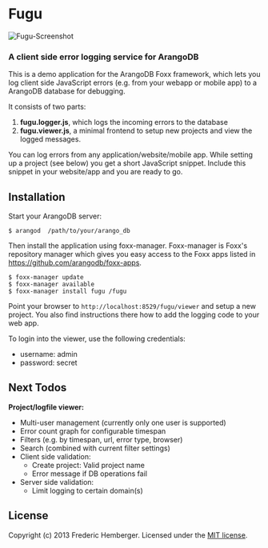 # Fugu

![Fugu-Screenshot](https://www.arangodb.org/wp-content/uploads/2013/10/screenshot.png)

### A client side error logging service for ArangoDB

This is a demo application for the ArangoDB Foxx framework, which lets you log client side JavaScript errors
(e.g. from your webapp or mobile app) to a ArangoDB database for debugging.

It consists of two parts:
1) **fugu.logger.js**, which logs the incoming errors to the database
2) **fugu.viewer.js**, a minimal frontend to setup new projects and view the logged messages.

You can log errors from any application/website/mobile app. While setting up a project (see below) you get a short
JavaScript snippet. Include this snippet in your website/app and you are ready to go.

## Installation
Start your ArangoDB server:

    $ arangod  /path/to/your/arango_db

Then install the application using foxx-manager. Foxx-manager is Foxx's repository manager which gives you easy access
to the Foxx apps listed in https://github.com/arangodb/foxx-apps.

    $ foxx-manager update
    $ foxx-manager available
    $ foxx-manager install fugu /fugu

Point your browser to `http://localhost:8529/fugu/viewer` and setup a new project. You also find instructions there how to add the logging code to your web app.

To login into the viewer, use the following credentials:
* username: admin
* password: secret

## Next Todos

**Project/logfile viewer:**  
- Multi-user management (currently only one user is supported)
- Error count graph for configurable timespan
- Filters (e.g. by timespan, url, error type, browser)
- Search (combined with current filter settings)
- Client side validation:
  - Create project: Valid project name
  - Error message if DB operations fail
- Server side validation:
  - Limit logging to certain domain(s)


## License
Copyright (c) 2013 Frederic Hemberger.
Licensed under the [MIT license](LICENSE-MIT).
